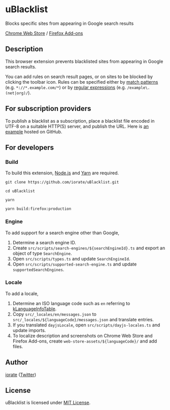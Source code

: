 # uBlacklist
Blocks specific sites from appearing in Google search results

[Chrome Web Store](https://chrome.google.com/webstore/detail/ublacklist/pncfbmialoiaghdehhbnbhkkgmjanfhe) / [Firefox Add-ons](https://addons.mozilla.org/en-US/firefox/addon/ublacklist/)

## Description
This browser extension prevents blacklisted sites from appearing in Google search results.

You can add rules on search result pages, or on sites to be blocked by clicking the toolbar icon. Rules can be specified either by [match patterns](https://developer.mozilla.org/en-US/docs/Mozilla/Add-ons/WebExtensions/Match_patterns) (e.g. `*://*.example.com/*`) or by [regular expressions](https://developer.mozilla.org/en-US/docs/Web/JavaScript/Guide/Regular_Expressions) (e.g. `/example\.(net|org)/`).

## For subscription providers
To publish a blacklist as a subscription, place a blacklist file encoded in UTF-8 on a suitable HTTP(S) server, and publish the URL. Here is [an example](https://raw.githubusercontent.com/iorate/ublacklist-example-subscription/master/uBlacklist.txt) hosted on GitHub.

## For developers

### Build
To build this extension, [Node.js](https://nodejs.org/en/) and [Yarn](https://classic.yarnpkg.com/en/) are required.

```shell
git clone https://github.com/iorate/uBlacklist.git

cd uBlacklist

yarn

yarn build:firefox:production
```

### Engine
To add support for a search engine other than Google,

1. Determine a search engine ID.
1. Create `src/scripts/search-engines/${searchEngineId}.ts` and export an object of type `SearchEngine`.
1. Open `src/scripts/types.ts` and update `SearchEngineId`.
1. Open `src/scripts/supported-search-engine.ts` and update `supportedSearchEngines`.

### Locale
To add a locale,

1. Determine an ISO language code such as `en` referring to [kLanguageInfoTable](https://src.chromium.org/viewvc/chrome/trunk/src/third_party/cld/languages/internal/languages.cc).
1. Copy `src/_locales/en/messages.json` to `src/_locales/${languageCode}/messages.json` and translate entries.
1. If you translated `dayjsLocale`, open `src/scripts/dayjs-locales.ts` and update imports.
1. To localize description and screenshots on Chrome Web Store and Firefox Add-ons, create `web-store-assets/${languageCode}/` and add files.

## Author
[iorate](https://github.com/iorate) ([Twitter](https://twitter.com/iorate))

## License
uBlacklist is licensed under [MIT License](LICENSE.txt).
